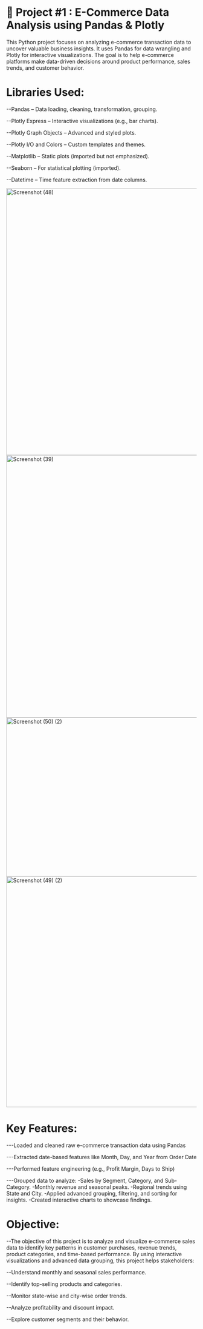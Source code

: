 # 🛒 Project #1 : E-Commerce Data Analysis using Pandas & Plotly
This Python project focuses on analyzing e-commerce transaction data to uncover valuable business insights. It uses Pandas for data wrangling and Plotly for interactive visualizations. The goal is to help e-commerce platforms make data-driven decisions around product performance, sales trends, and customer behavior.

# Libraries Used:
--Pandas – Data loading, cleaning, transformation, grouping.

--Plotly Express – Interactive visualizations (e.g., bar charts).

--Plotly Graph Objects – Advanced and styled plots.

--Plotly I/O and Colors – Custom templates and themes.

--Matplotlib – Static plots (imported but not emphasized).

--Seaborn – For statistical plotting (imported).

--Datetime – Time feature extraction from date columns.

<img width="978" height="704" alt="Screenshot (48)" src="https://github.com/user-attachments/assets/91dfaf71-d6cf-4832-87c0-14017eca6d9b" />

<img width="1195" height="692" alt="Screenshot (39)" src="https://github.com/user-attachments/assets/6203a9df-c720-4a26-973e-573803e2abba" />

<img width="1250" height="419" alt="Screenshot (50) (2)" src="https://github.com/user-attachments/assets/31212800-a16b-4a5a-80d4-2344d1b2f651" />

<img width="1271" height="609" alt="Screenshot (49) (2)" src="https://github.com/user-attachments/assets/a50f4c56-cea2-4aae-8735-ba21bd3eee14" />

# Key Features:
---Loaded and cleaned raw e-commerce transaction data using Pandas

---Extracted date-based features like Month, Day, and Year from Order Date

---Performed feature engineering (e.g., Profit Margin, Days to Ship)

---Grouped data to analyze:
   -Sales by Segment, Category, and Sub-Category.
   -Monthly revenue and seasonal peaks.
   -Regional trends using State and City.
   -Applied advanced grouping, filtering, and sorting for insights.
   -Created interactive charts to showcase findings.

 # Objective:
--The objective of this project is to analyze and visualize e-commerce sales data to identify key patterns in customer purchases, revenue trends, product categories, and time-based performance. By using interactive visualizations and advanced data grouping, this project helps stakeholders:

--Understand monthly and seasonal sales performance.

--Identify top-selling products and categories.

--Monitor state-wise and city-wise order trends.

--Analyze profitability and discount impact.

--Explore customer segments and their behavior.

